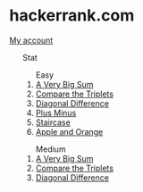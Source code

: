 # hackerrank.com
<a href=https://www.hackerrank.com/qqlexa>My account</a>
<ul>Stat
  <ol type="1">Easy
    <li>
      <a href="https://github.com/qqlexa/hackerrank/tree/main/Easy/A%20Very%20Big%20Sum">A Very Big Sum</a>
    </li>
    <li>
      <a href="https://github.com/qqlexa/hackerrank/tree/main/Easy/Compare%20the%20Triplets">Compare the Triplets</a>
    </li>
    <li>
      <a href="https://github.com/qqlexa/hackerrank/tree/main/Easy/Diagonal%20Difference">Diagonal Difference</a>
    </li>
    <li>
      <a href="https://github.com/qqlexa/hackerrank/tree/main/Easy/Plus%20Minus">Plus Minus</a>
    </li>
    <li>
      <a href="https://github.com/qqlexa/hackerrank/tree/main/Easy/Staircase">Staircase</a>
    </li>
    <li>
      <a href="https://github.com/qqlexa/hackerrank/tree/main/Easy/Apple%20and%20Orange">Apple and Orange</a>
    </li>
  </ol>
  <ol type="1">Medium
    <li>
      <a href="https://github.com/qqlexa/hackerrank/tree/main/Easy/A%20Very%20Big%20Sum">A Very Big Sum</a>
    </li>
    <li>
      <a href="https://github.com/qqlexa/hackerrank/tree/main/Easy/Compare%20the%20Triplets">Compare the Triplets</a>
    </li>
    <li>
      <a href="https://github.com/qqlexa/hackerrank/tree/main/Easy/Diagonal%20Difference">Diagonal Difference</a>
    </li>
  </ol>
  <!--
  <ol>Hard
    <li> </li>
  </ol>
  -->
</ul>
